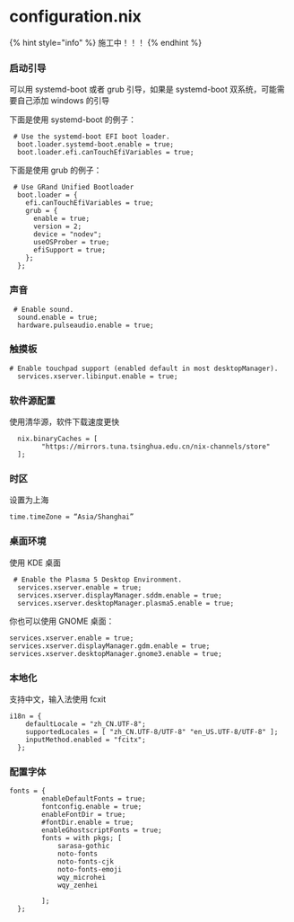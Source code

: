 # configuration.nix

{% hint style="info" %}
施工中！！！
{% endhint %}

### 启动引导

可以用 systemd-boot 或者 grub 引导，如果是 systemd-boot 双系统，可能需要自己添加 windows 的引导

下面是使用 systemd-boot 的例子：

```text
 # Use the systemd-boot EFI boot loader.
  boot.loader.systemd-boot.enable = true;
  boot.loader.efi.canTouchEfiVariables = true;
```

下面是使用 grub 的例子：

```text
 # Use GRand Unified Bootloader
  boot.loader = {
    efi.canTouchEfiVariables = true;
    grub = {
      enable = true;
      version = 2;
      device = "nodev";
      useOSProber = true;
      efiSupport = true;
    };
  };
```

### 声音

```text
 # Enable sound.
  sound.enable = true;
  hardware.pulseaudio.enable = true;
```

### 触摸板

```text
# Enable touchpad support (enabled default in most desktopManager).
  services.xserver.libinput.enable = true;
```

### 软件源配置

使用清华源，软件下载速度更快

```text
  nix.binaryCaches = [ 
        "https://mirrors.tuna.tsinghua.edu.cn/nix-channels/store"
  ];
```

### 时区

设置为上海

```text
time.timeZone = “Asia/Shanghai”
```

### 桌面环境

使用 KDE 桌面

```text
 # Enable the Plasma 5 Desktop Environment.
  services.xserver.enable = true;
  services.xserver.displayManager.sddm.enable = true;
  services.xserver.desktopManager.plasma5.enable = true;
```

你也可以使用 GNOME 桌面：

```text
services.xserver.enable = true;
services.xserver.displayManager.gdm.enable = true; 
services.xserver.desktopManager.gnome3.enable = true;
```

### 本地化

支持中文，输入法使用 fcxit

```text
i18n = {
    defaultLocale = "zh_CN.UTF-8";
    supportedLocales = [ "zh_CN.UTF-8/UTF-8" "en_US.UTF-8/UTF-8" ];
    inputMethod.enabled = "fcitx";
  };
```

### 配置字体

```text
fonts = {
        enableDefaultFonts = true;
        fontconfig.enable = true;
        enableFontDir = true;
        #fontDir.enable = true;
        enableGhostscriptFonts = true;
        fonts = with pkgs; [
            sarasa-gothic
            noto-fonts
            noto-fonts-cjk
            noto-fonts-emoji
            wqy_microhei
            wqy_zenhei

        ];
  };
```

